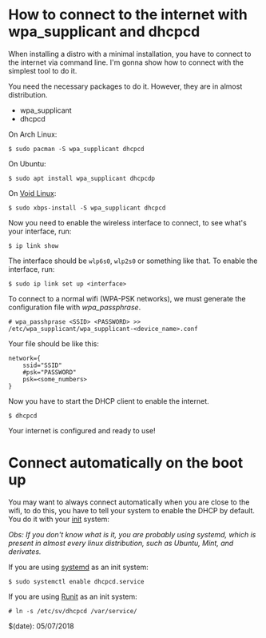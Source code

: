 # How to connect to the internet with wpa\_supplicant and dhcpcd

When installing a distro with a minimal installation, you have to connect to
the internet via command line. I'm gonna show how to connect with the simplest
tool to do it.

You need the necessary packages to do it. However, they are in almost distribution.

- wpa\_supplicant
- dhcpcd

On Arch Linux:

    $ sudo pacman -S wpa_supplicant dhcpcd

On Ubuntu:

    $ sudo apt install wpa_supplicant dhcpcdp

On [Void Linux](https://voidlinux.org/):

    $ sudo xbps-install -S wpa_supplicant dhcpcd

Now you need to enable the wireless interface to connect, to see what's your interface,
run:

    $ ip link show

The interface should be `wlp6s0`, `wlp2s0` or something like that. To enable the interface, run:

    $ sudo ip link set up <interface>


To connect to a normal wifi (WPA-PSK networks), we must generate the configuration file
with _wpa\_passphrase_.

    # wpa_passhprase <SSID> <PASSWORD> >> /etc/wpa_supplicant/wpa_supplicant-<device_name>.conf

Your file should be like this:

    network={
        ssid="SSID"
        #psk="PASSWORD"
        psk=<some_numbers>
    }

Now you have to start the DHCP client to enable the internet.

    $ dhcpcd

Your internet is configured and ready to use!

# Connect automatically on the boot up

You may want to always connect automatically when you are close to the wifi, to do this, you
have to tell your system to enable the DHCP by default. You do it with your [init](https://en.wikipedia.org/wiki/Init) system:

*Obs:* _If you don't know what is it, you are probably using _systemd_, which is present in almost
every linux distribution, such as Ubuntu, Mint, and derivates._

If you are using [systemd](https://en.wikipedia.org/wiki/Systemd) as an init system:

    $ sudo systemctl enable dhcpcd.service

If you are using [Runit](https://wiki.voidlinux.eu/Runit) as an init system:

    # ln -s /etc/sv/dhcpcd /var/service/

$(date): 05/07/2018
